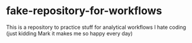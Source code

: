 # fake-repository-for-workflows
This is a repository to practice stuff for analytical workflows 
I hate coding (just kidding Mark it makes me so happy every day)